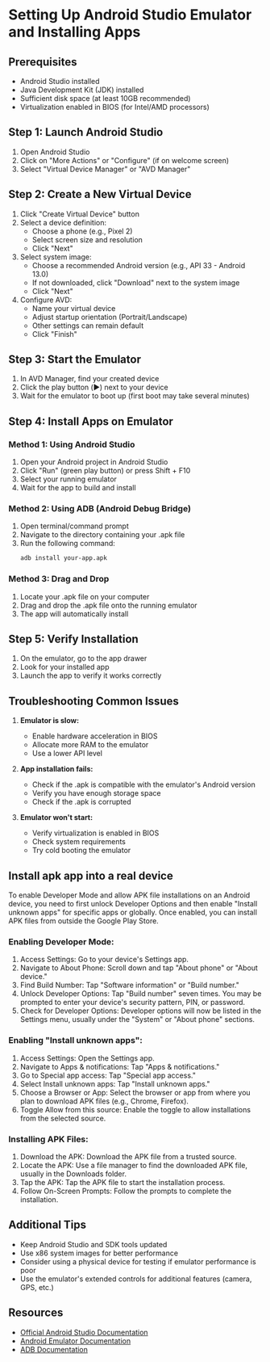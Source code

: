 # Setting Up Android Studio Emulator and Installing Apps

## Prerequisites
- Android Studio installed
- Java Development Kit (JDK) installed
- Sufficient disk space (at least 10GB recommended)
- Virtualization enabled in BIOS (for Intel/AMD processors)

## Step 1: Launch Android Studio
1. Open Android Studio
2. Click on "More Actions" or "Configure" (if on welcome screen)
3. Select "Virtual Device Manager" or "AVD Manager"

## Step 2: Create a New Virtual Device
1. Click "Create Virtual Device" button
2. Select a device definition:
   - Choose a phone (e.g., Pixel 2)
   - Select screen size and resolution
   - Click "Next"
3. Select system image:
   - Choose a recommended Android version (e.g., API 33 - Android 13.0)
   - If not downloaded, click "Download" next to the system image
   - Click "Next"
4. Configure AVD:
   - Name your virtual device
   - Adjust startup orientation (Portrait/Landscape)
   - Other settings can remain default
   - Click "Finish"

## Step 3: Start the Emulator
1. In AVD Manager, find your created device
2. Click the play button (▶️) next to your device
3. Wait for the emulator to boot up (first boot may take several minutes)

## Step 4: Install Apps on Emulator
### Method 1: Using Android Studio
1. Open your Android project in Android Studio
2. Click "Run" (green play button) or press Shift + F10
3. Select your running emulator
4. Wait for the app to build and install

### Method 2: Using ADB (Android Debug Bridge)
1. Open terminal/command prompt
2. Navigate to the directory containing your .apk file
3. Run the following command:
   ```bash
   adb install your-app.apk
   ```

### Method 3: Drag and Drop
1. Locate your .apk file on your computer
2. Drag and drop the .apk file onto the running emulator
3. The app will automatically install

## Step 5: Verify Installation
1. On the emulator, go to the app drawer
2. Look for your installed app
3. Launch the app to verify it works correctly

## Troubleshooting Common Issues
1. **Emulator is slow:**
   - Enable hardware acceleration in BIOS
   - Allocate more RAM to the emulator
   - Use a lower API level

2. **App installation fails:**
   - Check if the .apk is compatible with the emulator's Android version
   - Verify you have enough storage space
   - Check if the .apk is corrupted

3. **Emulator won't start:**
   - Verify virtualization is enabled in BIOS
   - Check system requirements
   - Try cold booting the emulator

## Install apk app into a real device

To enable Developer Mode and allow APK file installations on an Android device, you need to first unlock Developer Options and then enable "Install unknown apps" for specific apps or globally. Once enabled, you can install APK files from outside the Google Play Store. 

### Enabling Developer Mode: 
1. Access Settings: Go to your device's Settings app.
2. Navigate to About Phone: Scroll down and tap "About phone" or "About device."
3. Find Build Number: Tap "Software information" or "Build number."
4. Unlock Developer Options: Tap "Build number" seven times. You may be prompted to enter your device's security pattern, PIN, or password.
5. Check for Developer Options: Developer options will now be listed in the Settings menu, usually under the "System" or "About phone" sections. 
### Enabling "Install unknown apps":
1. Access Settings: Open the Settings app.
2. Navigate to Apps & notifications: Tap "Apps & notifications."
3. Go to Special app access: Tap "Special app access."
4. Select Install unknown apps: Tap "Install unknown apps."
5. Choose a Browser or App: Select the browser or app from where you plan to download APK files (e.g., Chrome, Firefox).
6. Toggle Allow from this source: Enable the toggle to allow installations from the selected source. 
### Installing APK Files:
1. Download the APK: Download the APK file from a trusted source.
2. Locate the APK: Use a file manager to find the downloaded APK file, usually in the Downloads folder.
3. Tap the APK: Tap the APK file to start the installation process.
4. Follow On-Screen Prompts: Follow the prompts to complete the installation. 

## Additional Tips
- Keep Android Studio and SDK tools updated
- Use x86 system images for better performance
- Consider using a physical device for testing if emulator performance is poor
- Use the emulator's extended controls for additional features (camera, GPS, etc.)

## Resources
- [Official Android Studio Documentation](https://developer.android.com/studio)
- [Android Emulator Documentation](https://developer.android.com/studio/run/emulator)
- [ADB Documentation](https://developer.android.com/studio/command-line/adb)
